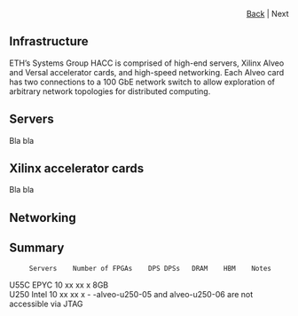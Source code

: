 <div id="readme" class="Box-body readme blob js-code-block-container">
<article class="markdown-body entry-content p-3 p-md-6" itemprop="text">
<p align="right">
<a href="https://github.com/fpgasystems/hacc/blob/main/README.md#sections">Back</a> | Next
</p>

# Infrastructure
ETH’s Systems Group HACC is comprised of high-​end servers, Xilinx Alveo and Versal accelerator cards, and high-​speed networking. Each Alveo card has two connections to a 100 GbE network switch to allow exploration of arbitrary network topologies for distributed computing.

## Servers
Bla bla

## Xilinx accelerator cards
Bla bla

## Networking

## Summary

         Servers    Number of FPGAs    DPS DPSs   DRAM    HBM    Notes

U55C       EPYC           10           xx xx        x      8GB    
U250       Intel          10           xx xx        x      -    -alveo-u250-05 and alveo-u250-06 are not accessible via JTAG
